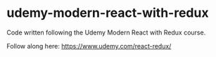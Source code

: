 # udemy-modern-react-with-redux
Code written following the Udemy Modern React with Redux course.

Follow along here: https://www.udemy.com/react-redux/
